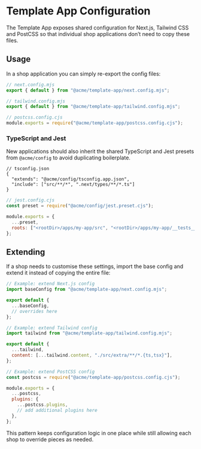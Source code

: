 # Template App Configuration

The Template App exposes shared configuration for Next.js, Tailwind CSS and
PostCSS so that individual shop applications don’t need to copy these files.

## Usage

In a shop application you can simply re-export the config files:

```js
// next.config.mjs
export { default } from "@acme/template-app/next.config.mjs";

// tailwind.config.mjs
export { default } from "@acme/template-app/tailwind.config.mjs";

// postcss.config.cjs
module.exports = require("@acme/template-app/postcss.config.cjs");
```

### TypeScript and Jest

New applications should also inherit the shared TypeScript and Jest presets from
`@acme/config` to avoid duplicating boilerplate.

```jsonc
// tsconfig.json
{
  "extends": "@acme/config/tsconfig.app.json",
  "include": ["src/**/*", ".next/types/**/*.ts"]
}
```

```js
// jest.config.cjs
const preset = require("@acme/config/jest.preset.cjs");

module.exports = {
  ...preset,
  roots: ["<rootDir>/apps/my-app/src", "<rootDir>/apps/my-app/__tests__"],
};
```

## Extending

If a shop needs to customise these settings, import the base config and extend
it instead of copying the entire file:

```js
// Example: extend Next.js config
import baseConfig from "@acme/template-app/next.config.mjs";

export default {
  ...baseConfig,
  // overrides here
};

// Example: extend Tailwind config
import tailwind from "@acme/template-app/tailwind.config.mjs";

export default {
  ...tailwind,
  content: [...tailwind.content, "./src/extra/**/*.{ts,tsx}"],
};

// Example: extend PostCSS config
const postcss = require("@acme/template-app/postcss.config.cjs");

module.exports = {
  ...postcss,
  plugins: {
    ...postcss.plugins,
    // add additional plugins here
  },
};
```

This pattern keeps configuration logic in one place while still allowing each
shop to override pieces as needed.

